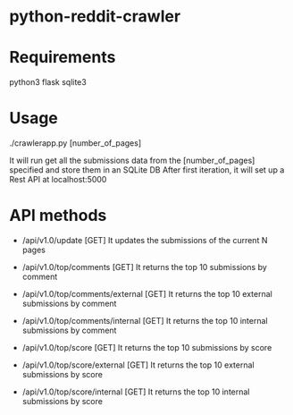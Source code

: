 # python-reddit-crawler

# Requirements
python3
flask
sqlite3

# Usage
./crawlerapp.py [number_of_pages]

It will run get all the submissions data from the [number_of_pages] specified and store them in an SQLite DB
After first iteration, it will set up a Rest API at localhost:5000

# API methods
* /api/v1.0/update [GET]
It updates the submissions of the current N pages

* /api/v1.0/top/comments [GET]
 It returns the top 10 submissions by comment

* /api/v1.0/top/comments/external [GET]
 It returns the top 10 external submissions by comment

* /api/v1.0/top/comments/internal [GET]
 It returns the top 10 internal submissions by comment

* /api/v1.0/top/score [GET]
 It returns the top 10 submissions by score

* /api/v1.0/top/score/external [GET]
 It returns the top 10 external submissions by score

* /api/v1.0/top/score/internal [GET]
 It returns the top 10 internal submissions by score
